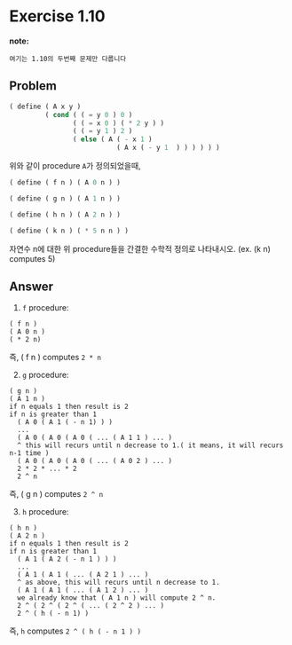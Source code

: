 # Exercise 1.10
**note:**
```
여기는 1.10의 두번째 문제만 다룹니다
```

## Problem
```scheme
( define ( A x y )
         ( cond ( ( = y 0 ) 0 )
                ( ( = x 0 ) ( * 2 y ) )
                ( ( = y 1 ) 2 )
                ( else ( A ( - x 1 )
                           ( A x ( - y 1  ) ) ) ) ) )
```
위와 같이 procedure `A`가 정의되었을때,

```scheme
( define ( f n ) ( A 0 n ) )

( define ( g n ) ( A 1 n ) )

( define ( h n ) ( A 2 n ) )

( define ( k n ) ( * 5 n n ) )
```
자연수 n에 대한 위 procedure들을 간결한 수학적 정의로 나타내시오.
(ex. (k n) computes 5)

## Answer
1. `f` procedure:
```
( f n )
( A 0 n )
( * 2 n)
```
즉, ( f n ) computes `2 * n`

2. `g` procedure:
```
( g n )
( A 1 n )
if n equals 1 then result is 2
if n is greater than 1
  ( A 0 ( A 1 ( - n 1) ) )
  ...
  ( A 0 ( A 0 ( A 0 ( ... ( A 1 1 ) ... )
  ^ this will recurs until n decrease to 1.( it means, it will recurs n-1 time )
  ( A 0 ( A 0 ( A 0 ( ... ( A 0 2 ) ... )
  2 * 2 * ... * 2
  2 ^ n
```
즉, ( g n ) computes `2 ^ n`

3. `h` procedure:
```
( h n )
( A 2 n )
if n equals 1 then result is 2
if n is greater than 1
  ( A 1 ( A 2 ( - n 1 ) ) )
  ...
  ( A 1 ( A 1 ( ... ( A 2 1 ) ... )
  ^ as above, this will recurs until n decrease to 1.
  ( A 1 ( A 1 ( ... ( A 1 2 ) ... )
  we already know that ( A 1 n ) will compute 2 ^ n.
  2 ^ ( 2 ^ ( 2 ^ ( ... ( 2 ^ 2 ) ... )
  2 ^ ( h ( - n 1) )
```
즉, `h` computes `2 ^ ( h ( - n 1 ) )`
